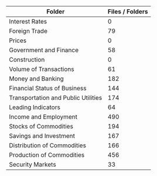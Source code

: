 | Folder                              |   Files / Folders |
|-------------------------------------|-------------------|
| Interest Rates                      |                 0 |
| Foreign Trade                       |                79 |
| Prices                              |                 0 |
| Government and Finance              |                58 |
| Construction                        |                 0 |
| Volume of Transactions              |                61 |
| Money and Banking                   |               182 |
| Financial Status of Business        |               144 |
| Transportation and Public Utilities |               174 |
| Leading Indicators                  |                64 |
| Income and Employment               |               490 |
| Stocks of Commodities               |               194 |
| Savings and Investment              |               167 |
| Distribution of Commodities         |               166 |
| Production of Commodities           |               456 |
| Security Markets                    |                33 |